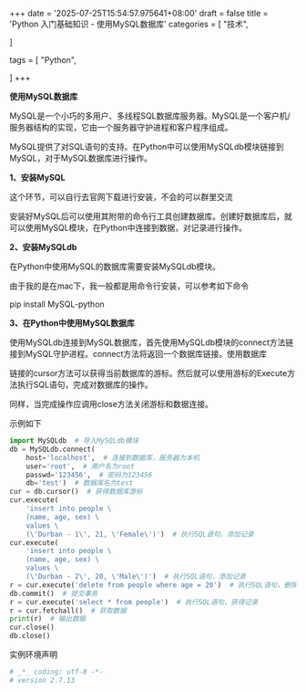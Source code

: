 +++
date = '2025-07-25T15:54:57.975641+08:00'
draft = false
title = 'Python 入门基础知识 - 使用MySQL数据库'
categories = [
    "技术",

]

tags = [
    "Python",

]
+++

**使用MySQL数据库**

MySQL是一个小巧的多用户、多线程SQL数据库服务器。MySQL是一个客户机/服务器结构的实现，它由一个服务器守护进程和客户程序组成。

MySQL提供了对SQL语句的支持。在Python中可以使用MySQLdb模块链接到MySQL，对于MySQL数据库进行操作。

**1、安装MySQL**

这个环节，可以自行去官网下载进行安装，不会的可以群里交流

安装好MySQL后可以使用其附带的命令行工具创建数据库。创建好数据库后，就可以使用MySQL模块，在Python中连接到数据，对记录进行操作。

**2、安装MySQLdb**

在Python中使用MySQL的数据库需要安装MySQLdb模块。

由于我的是在mac下，我一般都是用命令行安装，可以参考如下命令

pip install MySQL-python

**3、在Python中使用MySQL数据库**

使用MySQLdb连接到MySQL数据库，首先使用MySQLdb模块的connect方法链接到MySQL守护进程。connect方法将返回一个数据库链接。使用数据库

链接的cursor方法可以获得当前数据库的游标。然后就可以使用游标的Execute方法执行SQL语句，完成对数据库的操作。

同样，当完成操作应调用close方法关闭游标和数据连接。

示例如下

```py
import MySQLdb  # 导入MySQLdb模块
db = MySQLdb.connect(
    host='localhost',  # 连接到数据库，服务器为本机
    user='root',  # 用户名为root
    passwd='123456',  # 密码为123456
    db='test')  # 数据库名为test
cur = db.cursor()  # 获得数据库游标
cur.execute(
    'insert into people \
    (name, age, sex) \
    values \
    (\'Durban - 1\', 21, \'Female\')')  # 执行SQL语句，添加记录
cur.execute(
    'insert into people \
    (name, age, sex) \
    values \
    (\'Durban - 2\', 20, \'Male\')')  # 执行SQL语句，添加记录
r = cur.execute('delete from people where age = 20')  # 执行SQL语句，删除记录
db.commit()  # 提交事务
r = cur.execute('select * from people')  # 执行SQL语句，获得记录
r = cur.fetchall()  # 获取数据
print(r)  # 输出数据
cur.close()
db.close()
```

实例环境声明

```bash
# _*_ coding: utf-8 -*-
# version 2.7.13  

```
